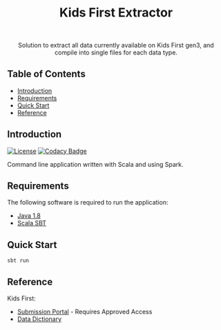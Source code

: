 <h1 align="center"> Kids First Extractor </h1> <br>

<p align="center">
  Solution to extract all data currently available on Kids First gen3, and compile into single files for each data type.
</p>


## Table of Contents

- [Introduction](#introduction)
- [Requirements](#requirements)
- [Quick Start](#quick-start)
- [Reference](#reference)


## Introduction

[![License](https://img.shields.io/badge/License-Apache%202.0-blue.svg)](https://opensource.org/licenses/Apache-2.0)
[![Codacy Badge](https://api.codacy.com/project/badge/Grade/7afa4461328e4292b9967aedef235d99)](https://www.codacy.com/app/joneubank/kids-first-extractor?utm_source=github.com&amp;utm_medium=referral&amp;utm_content=joneubank/kids-first-extractor&amp;utm_campaign=Badge_Grade)

Command line application written with Scala and using Spark.


## Requirements
The following software is required to run the application:

* [Java 1.8](http://www.oracle.com/technetwork/java/javase/downloads/jdk8-downloads-2133151.html)
* [Scala SBT](https://www.scala-lang.org/download/)

## Quick Start

```$bash
sbt run
```
## Reference
Kids First:
 * [Submission Portal](https://gen3.kids-first.io/) - Requires Approved Access
 * [Data Dictionary](https://gen3.kids-first.io/dd)


